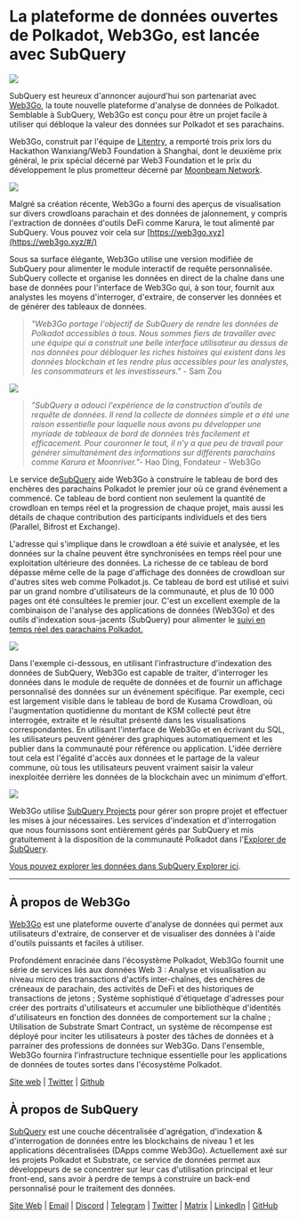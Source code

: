 # La plateforme de données ouvertes de Polkadot, Web3Go, est lancée avec SubQuery

![](https://cdn-images-1.medium.com/max/800/1*LVZ_xKn_K5DlTSxqTr-2BA.png)

SubQuery est heureux d'annoncer aujourd'hui son partenariat avec [Web3Go](https://www.web3go.xyz/), la toute nouvelle plateforme d'analyse de données de Polkadot. Semblable à SubQuery, Web3Go est conçu pour être un projet facile à utiliser qui débloque la valeur des données sur Polkadot et ses parachains.

Web3Go, construit par l'équipe de [Litentry](https://www.litentry.com/), a remporté trois prix lors du Hackathon Wanxiang/Web3 Foundation à Shanghai, dont le deuxième prix général, le prix spécial décerné par Web3 Foundation et le prix du développement le plus prometteur décerné par [Moonbeam Network](https://moonbeam.network/).

![](https://cdn-images-1.medium.com/max/800/1*QOng9s-Mc62WBElrj6KBmg.gif)

Malgré sa création récente, Web3Go a fourni des aperçus de visualisation sur divers crowdloans parachain et des données de jalonnement, y compris l'extraction de données d'outils DeFi comme Karura, le tout alimenté par SubQuery. Vous pouvez voir cela sur [https://web3go.xyz](https://web3go.xyz/#/)

Sous sa surface élégante, Web3Go utilise une version modifiée de SubQuery pour alimenter le module interactif de requête personnalisée. SubQuery collecte et organise les données en direct de la chaîne dans une base de données pour l'interface de Web3Go qui, à son tour, fournit aux analystes les moyens d'interroger, d'extraire, de conserver les données et de générer des tableaux de données.

> *"Web3Go partage l'objectif de SubQuery de rendre les données de Polkadot accessibles à tous. Nous sommes fiers de travailler avec une équipe qui a construit une belle interface utilisateur au dessus de nos données pour débloquer les riches histoires qui existent dans les données blockchain et les rendre plus accessibles pour les analystes, les consommateurs et les investisseurs."* - Sam Zou

![](https://cdn-images-1.medium.com/max/800/1*v2Ip-qCB6hkiNiEPY32hrw.png)

> *"SubQuery a adouci l'expérience de la construction d'outils de requête de données. Il rend la collecte de données simple et a été une raison essentielle pour laquelle nous avons pu développer une myriade de tableaux de bord de données très facilement et efficacement. Pour couronner le tout, il n'y a que peu de travail pour générer simultanément des informations sur différents parachains comme Karura et Moonriver."*- Hao Ding, Fondateur - Web3Go

Le service de[SubQuery](https://subquery.network/) aide Web3Go à construire le tableau de bord des enchères des parachains Polkadot le premier jour où ce grand événement a commencé. Ce tableau de bord contient non seulement la quantité de crowdloan en temps réel et la progression de chaque projet, mais aussi les détails de chaque contribution des participants individuels et des tiers (Parallel, Bifrost et Exchange).

L'adresse qui s'implique dans le crowdloan a été suivie et analysée, et les données sur la chaîne peuvent être synchronisées en temps réel pour une exploitation ultérieure des données. La richesse de ce tableau de bord dépasse même celle de la page d'affichage des données de crowdloan sur d'autres sites web comme Polkadot.js. Ce tableau de bord est utilisé et suivi par un grand nombre d'utilisateurs de la communauté, et plus de 10 000 pages ont été consultées le premier jour. C'est un excellent exemple de la combinaison de l'analyse des applications de données (Web3Go) et des outils d'indexation sous-jacents (SubQuery) pour alimenter le [suivi en temps réel des parachains Polkadot.](https://web3go.xyz/#/ParaChainProfiler4Polkadot?chainType=Polkadot)

![](https://cdn-images-1.medium.com/max/800/1*XM2TalsUm1Z93lV5zFMf9w.png)

Dans l'exemple ci-dessous, en utilisant l'infrastructure d'indexation des données de SubQuery, Web3Go est capable de traiter, d'interroger les données dans le module de requête de données et de fournir un affichage personnalisé des données sur un événement spécifique. Par exemple, ceci est largement visible dans le tableau de bord de Kusama Crowdloan, où l'augmentation quotidienne du montant de KSM collecté peut être interrogée, extraite et le résultat présenté dans les visualisations correspondantes. En utilisant l'interface de Web3Go et en écrivant du SQL, les utilisateurs peuvent générer des graphiques automatiquement et les publier dans la communauté pour référence ou application. L'idée derrière tout cela est l'égalité d'accès aux données et le partage de la valeur commune, où tous les utilisateurs peuvent vraiment saisir la valeur inexploitée derrière les données de la blockchain avec un minimum d'effort.

![](https://cdn-images-1.medium.com/max/800/1*Z2g_zEFqOJ3T_2BDDDZT4A.png)

Web3Go utilise [SubQuery Projects](https://project.subquery.network/) pour gérer son propre projet et effectuer les mises à jour nécessaires. Les services d'indexation et d'interrogation que nous fournissons sont entièrement gérés par SubQuery et mis gratuitement à la disposition de la communauté Polkadot dans l'[Explorer de SubQuery](https://explorer.subquery.network/).

[Vous pouvez explorer les données dans SubQuery Explorer ici](https://explorer.subquery.network/subquery/bianyunjian/polkadot-crowdloans).

----------

## À propos de Web3Go

[Web3Go](https://www.web3go.xyz/) est une plateforme ouverte d'analyse de données qui permet aux utilisateurs d'extraire, de conserver et de visualiser des données à l'aide d'outils puissants et faciles à utiliser.

Profondément enracinée dans l'écosystème Polkadot, Web3Go fournit une série de services liés aux données Web 3 : Analyse et visualisation au niveau micro des transactions d'actifs inter-chaînes, des enchères de créneaux de parachain, des activités de DeFi et des historiques de transactions de jetons ; Système sophistiqué d'étiquetage d'adresses pour créer des portraits d'utilisateurs et accumuler une bibliothèque d'identités d'utilisateurs en fonction des données de comportement sur la chaîne ; Utilisation de Substrate Smart Contract, un système de récompense est déployé pour inciter les utilisateurs à poster des tâches de données et à parrainer des professions de données sur Web3Go. Dans l'ensemble, Web3Go fournira l'infrastructure technique essentielle pour les applications de données de toutes sortes dans l'écosystème Polkadot.

[Site web](https://web3go.xyz/#/) | [Twitter](http://twitter.com/web3go) | [Github](https://github.com/web3go-xyz)

## À propos de SubQuery

[SubQuery](https://subquery.network/) est une couche décentralisée d'agrégation, d'indexation & d'interrogation de données entre les blockchains de niveau 1 et les applications décentralisées (DApps comme Web3Go). Actuellement axé sur les projets Polkadot et Substrate, ce service de données permet aux développeurs de se concentrer sur leur cas d'utilisation principal et leur front-end, sans avoir à perdre de temps à construire un back-end personnalisé pour le traitement des données.

[Site Web](https://subquery.network/) | [Email](mailto:hello@subquery.network) | [Discord](https://discord.com/invite/78zg8aBSMG) | [Telegram](https://t.me/subquerynetwork) | [Twitter](https://twitter.com/subquerynetwork) | [Matrix](https://matrix.to/#/#subquery:matrix.org) | [LinkedIn](https://www.linkedin.com/company/subquery) | [GitHub](https://github.com/subquery)
